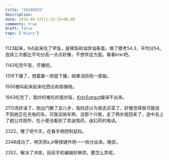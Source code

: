 ```yaml
---
title: "20240915"
description: 
date: 2024-09-15T11:23:35+08:00
comments: true
draft: false
tags: ["diary"]
---
```

1123起来，9点起来吃了早饭，是稀饭和油饼油条蛋。做了模考54.3，平均分54。连续三次都比平均分高一点点好像，不想学这方面。看看krkr吧。

1142吃完午饭，开播吧。

1319下播了，想着赢一把就下播，结果消防栓一直输。

1500被叫起来起来吃西瓜和猕猴桃。

1943吃完了，我炒的难吃的蛋炒饭，[KrkrExtract](https://github.com/xmoezzz/KrkrExtract)编译不出来。

2113洗好澡了，刚出门散了会儿步，我妈还以为我去买菜了，好像觉得我可能找不到她正在充电的车。可我没骑车啊，没那个兴致，走了两步就回来了，途中去上了趟公共厕所，在小便池看到了卖迷情药，迷幻药的电话。

2322，睡了吧今天，在看手柄控制鼠标。

2348成功了，明天把a,zl等按键作用一一拆分出来。晚安。

2352，解决了冲突，目前手机编辑好麻烦，要怎么弄呢。
